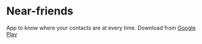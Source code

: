 # Near-friends
App to know where your contacts are at every time.
Download from [Google Play](https://play.google.com/store/apps/details?id=com.hacer_app.near_friends)